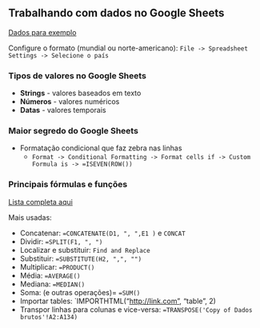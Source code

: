 ## Trabalhando com dados no Google Sheets

[Dados para exemplo](https://docs.google.com/spreadsheets/d/1nrGBfid4YOf7M-kx0Mq9jSrA_Kao8IGNvqJJB5KTzGM/edit?usp=sharing)

Configure o formato (mundial ou norte-americano): `File -> Spreadsheet Settings -> Selecione o país`

### Tipos de valores no Google Sheets

* **Strings** - valores baseados em texto
* **Números** - valores numéricos
* **Datas** - valores temporais

### Maior segredo do Google Sheets

* Formatação condicional que faz zebra nas linhas
	* `Format -> Conditional Formatting -> Format cells if -> Custom Formula is -> =ISEVEN(ROW())`

### Principais fórmulas e funções

[Lista completa aqui](https://support.google.com/docs/table/25273?hl=pt)

Mais usadas:

* Concatenar: `=CONCATENATE(D1, ", ",E1 )` e `CONCAT`
* Dividir: `=SPLIT(F1, ", ")`
* Localizar e substituir: `Find and Replace`  
* Substituir: `=SUBSTITUTE(H2, ",", "")`
* Multiplicar: `=PRODUCT()`
* Média: `=AVERAGE()`
* Mediana:  `=MEDIAN()`
* Soma: (e outras operações)= `=SUM()`
* Importar tables: `IMPORTHTML(“http://link.com”, “table”, 2)
* Transpor linhas para colunas e vice-versa: `=TRANSPOSE('Copy of Dados brutos'!A2:A134)`
